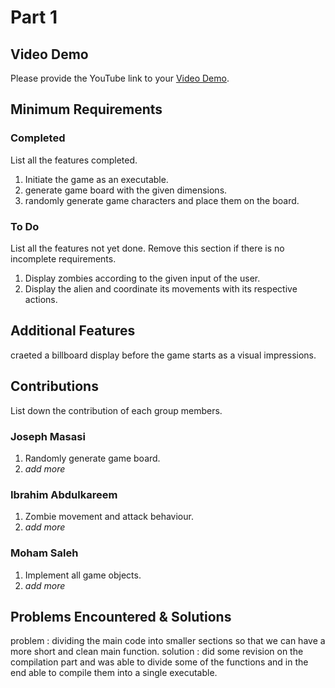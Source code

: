 # Part 1

## Video Demo

Please provide the YouTube link to your [Video Demo](https://youtu.be/pApe4yQaB48).

## Minimum Requirements

### Completed

List all the features completed.

1. Initiate the game as an executable.
2. generate game board with the given dimensions.
3. randomly generate game characters and place them on the board.

### To Do

List all the features not yet done. Remove this section if there is no incomplete requirements.

1. Display zombies according to the given input of the user.
2. Display the alien and coordinate its movements with its respective actions.

## Additional Features

craeted a billboard display before the game starts as a visual impressions.

## Contributions

List down the contribution of each group members.


### Joseph Masasi

1. Randomly generate game board.
2. *add more*

### Ibrahim Abdulkareem

1. Zombie movement and attack behaviour.
2. *add more*

### Moham Saleh

1. Implement all game objects.
2. *add more*

## Problems Encountered & Solutions

problem : dividing the main code into smaller sections so that we can have a more short and clean main function.
solution : did some revision on the compilation part and was able to divide some of the functions and in the end able to compile them into a single executable.